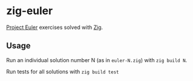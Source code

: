 # zig-euler

[Project Euler](https://projecteuler.net/) exercises solved with [Zig](https://ziglang.org/).

## Usage

Run an individual solution number N (as in `euler-N.zig`) with `zig build N`.

Run tests for all solutions with `zig build test`


